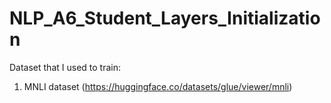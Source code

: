 # NLP_A6_Student_Layers_Initialization

Dataset that I used to train: 
1. MNLI dataset (https://huggingface.co/datasets/glue/viewer/mnli)